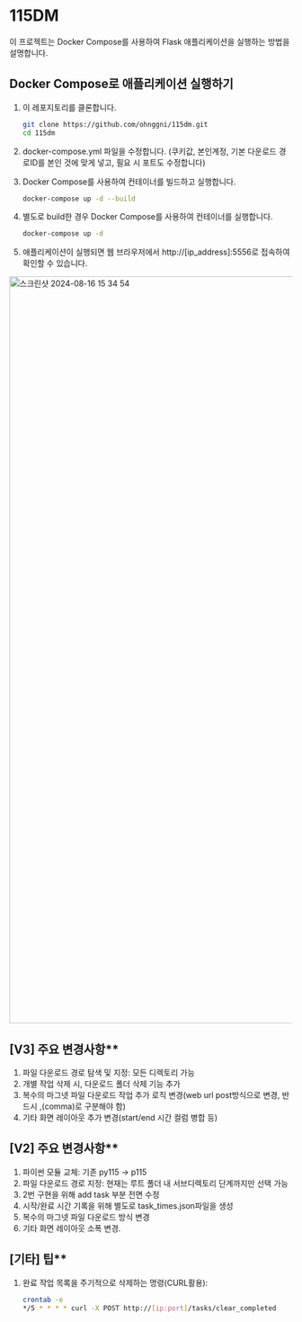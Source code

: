 # 115DM

이 프로젝트는 Docker Compose를 사용하여 Flask 애플리케이션을 실행하는 방법을 설명합니다.

## Docker Compose로 애플리케이션 실행하기

1. 이 레포지토리를 클론합니다.

   ```sh
   git clone https://github.com/ohnggni/115dm.git
   cd 115dm

2. docker-compose.yml 파일을 수정합니다. (쿠키값, 본인계정, 기본 다운로드 경로ID를 본인 것에 맞게 넣고, 필요 시 포트도 수정합니다)
3. Docker Compose를 사용하여 컨테이너를 빌드하고 실행합니다.
   ```sh
   docker-compose up -d --build

4. 별도로 build한 경우 Docker Compose를 사용하여 컨테이너를 실행합니다.
   ```sh
   docker-compose up -d

5. 애플리케이션이 실행되면 웹 브라우저에서 http://[ip_address]:5556로 접속하여 확인할 수 있습니다.
   
<img width="1329" alt="스크린샷 2024-08-16 15 34 54" src="https://github.com/user-attachments/assets/35a8fc5f-5fef-44f3-822b-1e5f1f9730d0">


## [V3] 주요 변경사항**
1) 파일 다운로드 경로 탐색 및 지정: 모든 디렉토리 가능
2) 개별 작업 삭제 시, 다운로드 폴더 삭제 기능 추가
3) 복수의 마그넷 파일 다운로드 작업 추가 로직 변경(web url post방식으로 변경, 반드시 ,(comma)로 구분해야 함)
4) 기타 화면 레이아웃 추가 변경(start/end 시간 컬럼 병합 등)

## [V2] 주요 변경사항**
1) 파이썬 모듈 교체: 기존 py115 -> p115
2) 파일 다운로드 경로 지정: 현재는 루트 폴더 내 서브디렉토리 단계까지만 선택 가능
3) 2번 구현을 위해 add task 부분 전면 수정
4) 시작/완료 시간 기록을 위해 별도로 task_times.json파일을 생성
5) 복수의 마그넷 파일 다운로드 방식 변경
6) 기타 화면 레이아웃 소폭 변경.

## [기타] 팁**
1) 완료 작업 목록을 주기적으로 삭제하는 명령(CURL활용):
   ```sh
   crontab -e
   */5 * * * * curl -X POST http://[ip:port]/tasks/clear_completed
